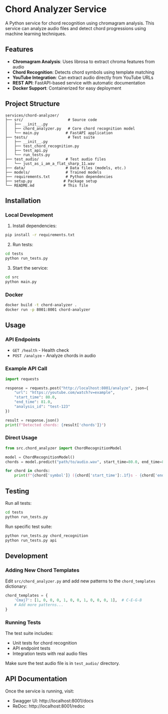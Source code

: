 # Chord Analyzer Service

A Python service for chord recognition using chromagram analysis. This service can analyze audio files and detect chord progressions using machine learning techniques.

## Features

- **Chromagram Analysis**: Uses librosa to extract chroma features from audio
- **Chord Recognition**: Detects chord symbols using template matching
- **YouTube Integration**: Can extract audio directly from YouTube URLs
- **REST API**: FastAPI-based service with automatic documentation
- **Docker Support**: Containerized for easy deployment

## Project Structure

```
services/chord-analyzer/
├── src/                    # Source code
│   ├── __init__.py
│   ├── chord_analyzer.py   # Core chord recognition model
│   └── main.py            # FastAPI application
├── tests/                  # Test suite
│   ├── __init__.py
│   ├── test_chord_recognition.py
│   ├── test_api.py
│   └── run_tests.py
├── test_audio/            # Test audio files
│   └── just_as_i_am_a_flat_sharp_11.wav
├── data/                  # Data files (models, etc.)
├── models/                # Trained models
├── requirements.txt       # Python dependencies
├── setup.py              # Package setup
└── README.md             # This file
```

## Installation

### Local Development

1. Install dependencies:
```bash
pip install -r requirements.txt
```

2. Run tests:
```bash
cd tests
python run_tests.py
```

3. Start the service:
```bash
cd src
python main.py
```

### Docker

```bash
docker build -t chord-analyzer .
docker run -p 8001:8001 chord-analyzer
```

## Usage

### API Endpoints

- `GET /health` - Health check
- `POST /analyze` - Analyze chords in audio

### Example API Call

```python
import requests

response = requests.post("http://localhost:8001/analyze", json={
    "url": "https://youtube.com/watch?v=example",
    "start_time": 80.0,
    "end_time": 81.0,
    "analysis_id": "test-123"
})

result = response.json()
print(f"Detected chords: {result['chords']}")
```

### Direct Usage

```python
from src.chord_analyzer import ChordRecognitionModel

model = ChordRecognitionModel()
chords = model.predict("path/to/audio.wav", start_time=80.0, end_time=81.0)

for chord in chords:
    print(f"{chord['symbol']} ({chord['start_time']:.1f}s - {chord['end_time']:.1f}s)")
```

## Testing

Run all tests:
```bash
cd tests
python run_tests.py
```

Run specific test suite:
```bash
python run_tests.py chord_recognition
python run_tests.py api
```

## Development

### Adding New Chord Templates

Edit `src/chord_analyzer.py` and add new patterns to the `chord_templates` dictionary:

```python
chord_templates = {
    'Cmaj7': [1, 0, 0, 0, 1, 0, 0, 1, 0, 0, 0, 1],  # C-E-G-B
    # Add more patterns...
}
```

### Running Tests

The test suite includes:
- Unit tests for chord recognition
- API endpoint tests
- Integration tests with real audio files

Make sure the test audio file is in `test_audio/` directory.

## API Documentation

Once the service is running, visit:
- Swagger UI: http://localhost:8001/docs
- ReDoc: http://localhost:8001/redoc
